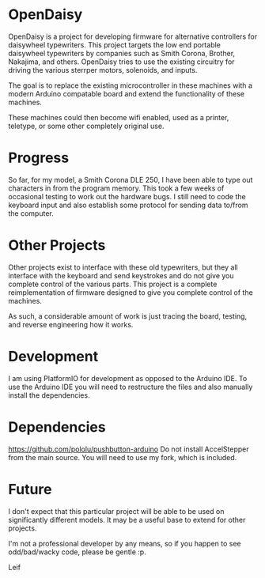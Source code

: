 OpenDaisy
=========

OpenDaisy is a project for developing firmware for alternative controllers for daisywheel typewriters.  This project targets the low end portable daisywheel typewriters by companies such as Smith Corona, Brother, Nakajima, and others.  OpenDaisy tries to use the existing circuitry for driving the various sterrper motors, solenoids, and inputs.

The goal is to replace the existing microcontroller in these machines with a modern Arduino compatable board and extend the functionality of these machines.

These machines could then become wifi enabled, used as a printer, teletype, or some other completely original use.


Progress
========

So far, for my model, a Smith Corona DLE 250, I have been able to type out characters in from the program memory.  This took a few weeks of occasional testing to work out the hardware bugs.  I still need to code the keyboard input and also establish some protocol for sending data to/from the computer.


Other Projects
==============

Other projects exist to interface with these old typewriters, but they all interface with the keyboard and send keystrokes and do not give you complete control of the various parts.  This project is a complete reimplementation of firmware designed to give you complete control of the machines.

As such, a considerable amount of work is just tracing the board, testing, and reverse engineering how it works.


Development
===========

I am using PlatformIO for development as opposed to the Arduino IDE.  To use the Arduino IDE you will need to restructure the files and also manually install the dependencies.


Dependencies
============
https://github.com/pololu/pushbutton-arduino
Do not install AccelStepper from the main source.  You will need to use my fork, which is included.



Future
======

I don't expect that this particular project will be able to be used on significantly different models.  It may be a useful base to extend for other projects.


I'm not a professional developer by any means, so if you happen to see odd/bad/wacky code, please be gentle :p.


Leif